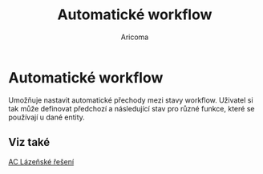 ﻿---
    title: "Automatické workflow"
    author: Aricoma
    ms.date: 04/30/2018
    ms.topic: article
    ms.prod: dynamics-nav-2017
    ms.contentlocale: cs-cz
    ms.lasthandoff: 04/30/2018
---

# Automatické workflow
Umožňuje nastavit automatické přechody mezi stavy workflow. Uživatel si tak může definovat předchozí a následující stav pro různé funkce, které se používají u dané entity. 

## <a name="see-also"></a>Viz také
[AC Lázeňské řešení](spa-solution.md)